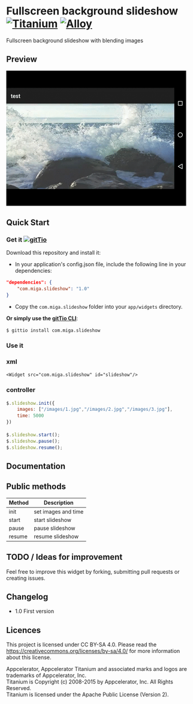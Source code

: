 # Fullscreen background slideshow [![Titanium](http://www-static.appcelerator.com/badges/titanium-git-badge-sq.png)](http://www.appcelerator.com/titanium/) [![Alloy](http://www-static.appcelerator.com/badges/alloy-git-badge-sq.png)](http://www.appcelerator.com/alloy/)

Fullscreen background slideshow with blending images

## Preview
![Preview](slideshow.gif)

## Quick Start

### Get it [![gitTio](http://gitt.io/badge.png)](http://gitt.io/component/com.miga.slideshow)
Download this repository and install it:

* In your application's config.json file, include the following line in your dependencies:

```json
"dependencies": {
    "com.miga.slideshow": "1.0"
}
```

*  Copy the `com.miga.slideshow` folder into your `app/widgets` directory.


**Or simply use the [gitTio CLI](http://gitt.io/cli)**:

`$ gittio install com.miga.slideshow`

### Use it

### xml
~~~
<Widget src="com.miga.slideshow" id="slideshow"/>
~~~

### controller

```javascript
$.slideshow.init({
    images: ["/images/1.jpg","/images/2.jpg","/images/3.jpg"],
    time: 5000
})

$.slideshow.start();
$.slideshow.pause();
$.slideshow.resume();
```

## Documentation
## Public methods
| Method         | Description               |
| -------------  | ------------------------- |
| init | set images and time                       |
| start | start slideshow                       |
| pause | pause slideshow                       |
| resume | resume slideshow                       |


## TODO / Ideas for improvement
Feel free to improve this widget by forking, submitting pull requests or creating issues.  
## Changelog
* 1.0 First version


## Licences
This project is licensed under CC BY-SA 4.0. Please read the https://creativecommons.org/licenses/by-sa/4.0/ for more information about this license.  


Appcelerator, Appcelerator Titanium and associated marks and logos are trademarks of Appcelerator, Inc.  
Titanium is Copyright (c) 2008-2015 by Appcelerator, Inc. All Rights Reserved.  
Titanium is licensed under the Apache Public License (Version 2).  
